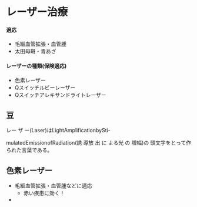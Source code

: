 # レーザー治療

#### 適応

- 毛細血管拡張・血管腫
- 太田母斑・青あざ

#### レーザーの種類(保険適応)

- 色素レーザー
- Qスイッチルビーレーザー
- Qスイッチアレキサンドライトレーザー

## 豆

レー ザ ー(Laser)はLightAmplificationbySti-

mulatedEmissionofRadiation(誘 導放 出 に よる光 の 増幅)の 頭文字をとって作られた言葉である。

## 色素レーザー

- 毛細血管拡張・血管腫などに適応
  - 赤い疾患に効く！
- 